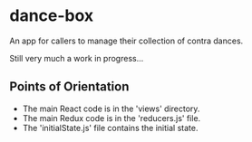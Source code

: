 # dance-box
An app for callers to manage their collection of contra dances.  

Still very much a work in progress...  

## Points of Orientation

- The main React code is in the 'views' directory.
- The main Redux code is in the 'reducers.js' file.  
- The 'initialState.js' file contains the initial state.  
